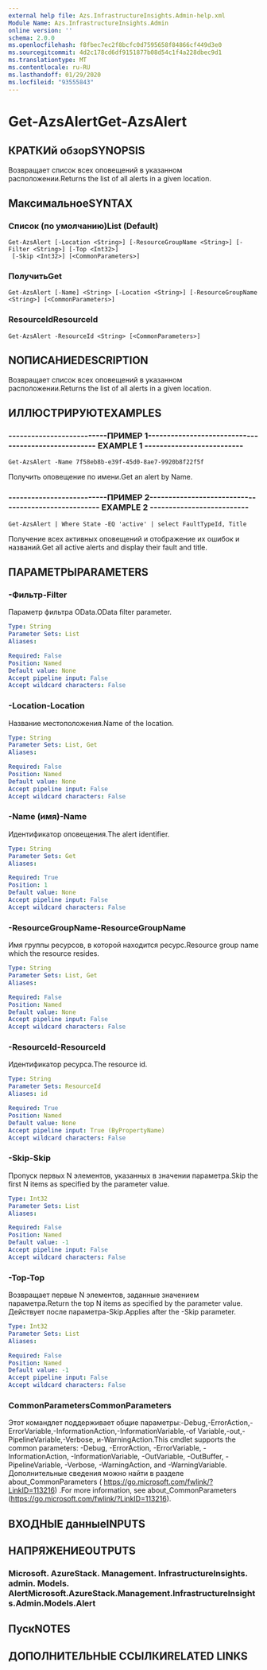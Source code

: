 ```yaml
---
external help file: Azs.InfrastructureInsights.Admin-help.xml
Module Name: Azs.InfrastructureInsights.Admin
online version: ''
schema: 2.0.0
ms.openlocfilehash: f8fbec7ec2f8bcfc0d7595658f84866cf449d3e0
ms.sourcegitcommit: 4d2c178cd6df9151877b08d54c1f4a228dbec9d1
ms.translationtype: MT
ms.contentlocale: ru-RU
ms.lasthandoff: 01/29/2020
ms.locfileid: "93555843"
---
```

# <span data-ttu-id="ce684-101">Get-AzsAlert</span><span class="sxs-lookup"><span data-stu-id="ce684-101">Get-AzsAlert</span></span>

## <span data-ttu-id="ce684-102">КРАТКИй обзор</span><span class="sxs-lookup"><span data-stu-id="ce684-102">SYNOPSIS</span></span>
<span data-ttu-id="ce684-103">Возвращает список всех оповещений в указанном расположении.</span><span class="sxs-lookup"><span data-stu-id="ce684-103">Returns the list of all alerts in a given location.</span></span>

## <span data-ttu-id="ce684-104">Максимальное</span><span class="sxs-lookup"><span data-stu-id="ce684-104">SYNTAX</span></span>

### <span data-ttu-id="ce684-105">Список (по умолчанию)</span><span class="sxs-lookup"><span data-stu-id="ce684-105">List (Default)</span></span>
```
Get-AzsAlert [-Location <String>] [-ResourceGroupName <String>] [-Filter <String>] [-Top <Int32>]
 [-Skip <Int32>] [<CommonParameters>]
```

### <span data-ttu-id="ce684-106">Получить</span><span class="sxs-lookup"><span data-stu-id="ce684-106">Get</span></span>
```
Get-AzsAlert [-Name] <String> [-Location <String>] [-ResourceGroupName <String>] [<CommonParameters>]
```

### <span data-ttu-id="ce684-107">ResourceId</span><span class="sxs-lookup"><span data-stu-id="ce684-107">ResourceId</span></span>
```
Get-AzsAlert -ResourceId <String> [<CommonParameters>]
```

## <span data-ttu-id="ce684-108">NОПИСАНИЕ</span><span class="sxs-lookup"><span data-stu-id="ce684-108">DESCRIPTION</span></span>
<span data-ttu-id="ce684-109">Возвращает список всех оповещений в указанном расположении.</span><span class="sxs-lookup"><span data-stu-id="ce684-109">Returns the list of all alerts in a given location.</span></span>

## <span data-ttu-id="ce684-110">ИЛЛЮСТРИРУЮТ</span><span class="sxs-lookup"><span data-stu-id="ce684-110">EXAMPLES</span></span>

### <span data-ttu-id="ce684-111">--------------------------ПРИМЕР 1--------------------------</span><span class="sxs-lookup"><span data-stu-id="ce684-111">-------------------------- EXAMPLE 1 --------------------------</span></span>
```
Get-AzsAlert -Name 7f58eb8b-e39f-45d0-8ae7-9920b8f22f5f
```

<span data-ttu-id="ce684-112">Получить оповещение по имени.</span><span class="sxs-lookup"><span data-stu-id="ce684-112">Get an alert by Name.</span></span>

### <span data-ttu-id="ce684-113">--------------------------ПРИМЕР 2--------------------------</span><span class="sxs-lookup"><span data-stu-id="ce684-113">-------------------------- EXAMPLE 2 --------------------------</span></span>
```
Get-AzsAlert | Where State -EQ 'active' | select FaultTypeId, Title
```

<span data-ttu-id="ce684-114">Получение всех активных оповещений и отображение их ошибок и названий.</span><span class="sxs-lookup"><span data-stu-id="ce684-114">Get all active alerts and display their fault and title.</span></span>

## <span data-ttu-id="ce684-115">ПАРАМЕТРЫ</span><span class="sxs-lookup"><span data-stu-id="ce684-115">PARAMETERS</span></span>

### <span data-ttu-id="ce684-116">-Фильтр</span><span class="sxs-lookup"><span data-stu-id="ce684-116">-Filter</span></span>
<span data-ttu-id="ce684-117">Параметр фильтра OData.</span><span class="sxs-lookup"><span data-stu-id="ce684-117">OData filter parameter.</span></span>

```yaml
Type: String
Parameter Sets: List
Aliases: 

Required: False
Position: Named
Default value: None
Accept pipeline input: False
Accept wildcard characters: False
```

### <span data-ttu-id="ce684-118">-Location</span><span class="sxs-lookup"><span data-stu-id="ce684-118">-Location</span></span>
<span data-ttu-id="ce684-119">Название местоположения.</span><span class="sxs-lookup"><span data-stu-id="ce684-119">Name of the location.</span></span>

```yaml
Type: String
Parameter Sets: List, Get
Aliases: 

Required: False
Position: Named
Default value: None
Accept pipeline input: False
Accept wildcard characters: False
```

### <span data-ttu-id="ce684-120">-Name (имя)</span><span class="sxs-lookup"><span data-stu-id="ce684-120">-Name</span></span>
<span data-ttu-id="ce684-121">Идентификатор оповещения.</span><span class="sxs-lookup"><span data-stu-id="ce684-121">The alert identifier.</span></span>

```yaml
Type: String
Parameter Sets: Get
Aliases: 

Required: True
Position: 1
Default value: None
Accept pipeline input: False
Accept wildcard characters: False
```

### <span data-ttu-id="ce684-122">-ResourceGroupName</span><span class="sxs-lookup"><span data-stu-id="ce684-122">-ResourceGroupName</span></span>
<span data-ttu-id="ce684-123">Имя группы ресурсов, в которой находится ресурс.</span><span class="sxs-lookup"><span data-stu-id="ce684-123">Resource group name which the resource resides.</span></span>

```yaml
Type: String
Parameter Sets: List, Get
Aliases: 

Required: False
Position: Named
Default value: None
Accept pipeline input: False
Accept wildcard characters: False
```

### <span data-ttu-id="ce684-124">-ResourceId</span><span class="sxs-lookup"><span data-stu-id="ce684-124">-ResourceId</span></span>
<span data-ttu-id="ce684-125">Идентификатор ресурса.</span><span class="sxs-lookup"><span data-stu-id="ce684-125">The resource id.</span></span>

```yaml
Type: String
Parameter Sets: ResourceId
Aliases: id

Required: True
Position: Named
Default value: None
Accept pipeline input: True (ByPropertyName)
Accept wildcard characters: False
```

### <span data-ttu-id="ce684-126">-Skip</span><span class="sxs-lookup"><span data-stu-id="ce684-126">-Skip</span></span>
<span data-ttu-id="ce684-127">Пропуск первых N элементов, указанных в значении параметра.</span><span class="sxs-lookup"><span data-stu-id="ce684-127">Skip the first N items as specified by the parameter value.</span></span>

```yaml
Type: Int32
Parameter Sets: List
Aliases: 

Required: False
Position: Named
Default value: -1
Accept pipeline input: False
Accept wildcard characters: False
```

### <span data-ttu-id="ce684-128">-Top</span><span class="sxs-lookup"><span data-stu-id="ce684-128">-Top</span></span>
<span data-ttu-id="ce684-129">Возвращает первые N элементов, заданные значением параметра.</span><span class="sxs-lookup"><span data-stu-id="ce684-129">Return the top N items as specified by the parameter value.</span></span>
<span data-ttu-id="ce684-130">Действует после параметра-Skip.</span><span class="sxs-lookup"><span data-stu-id="ce684-130">Applies after the -Skip parameter.</span></span>

```yaml
Type: Int32
Parameter Sets: List
Aliases: 

Required: False
Position: Named
Default value: -1
Accept pipeline input: False
Accept wildcard characters: False
```

### <span data-ttu-id="ce684-131">CommonParameters</span><span class="sxs-lookup"><span data-stu-id="ce684-131">CommonParameters</span></span>
<span data-ttu-id="ce684-132">Этот командлет поддерживает общие параметры:-Debug,-ErrorAction,-ErrorVariable,-InformationAction,-InformationVariable,-of Variable,-out,-PipelineVariable,-Verbose, и-WarningAction.</span><span class="sxs-lookup"><span data-stu-id="ce684-132">This cmdlet supports the common parameters: -Debug, -ErrorAction, -ErrorVariable, -InformationAction, -InformationVariable, -OutVariable, -OutBuffer, -PipelineVariable, -Verbose, -WarningAction, and -WarningVariable.</span></span> <span data-ttu-id="ce684-133">Дополнительные сведения можно найти в разделе about_CommonParameters ( https://go.microsoft.com/fwlink/?LinkID=113216) .</span><span class="sxs-lookup"><span data-stu-id="ce684-133">For more information, see about_CommonParameters (https://go.microsoft.com/fwlink/?LinkID=113216).</span></span>

## <span data-ttu-id="ce684-134">ВХОДНЫЕ данные</span><span class="sxs-lookup"><span data-stu-id="ce684-134">INPUTS</span></span>

## <span data-ttu-id="ce684-135">НАПРЯЖЕНИЕ</span><span class="sxs-lookup"><span data-stu-id="ce684-135">OUTPUTS</span></span>

### <span data-ttu-id="ce684-136">Microsoft. AzureStack. Management. InfrastructureInsights. admin. Models. Alert</span><span class="sxs-lookup"><span data-stu-id="ce684-136">Microsoft.AzureStack.Management.InfrastructureInsights.Admin.Models.Alert</span></span>

## <span data-ttu-id="ce684-137">Пуск</span><span class="sxs-lookup"><span data-stu-id="ce684-137">NOTES</span></span>

## <span data-ttu-id="ce684-138">ДОПОЛНИТЕЛЬНЫЕ ССЫЛКИ</span><span class="sxs-lookup"><span data-stu-id="ce684-138">RELATED LINKS</span></span>

